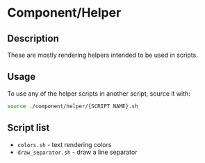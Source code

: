 # Component/Helper

## Description

These are mostly rendering helpers intended to be used in scripts.

## Usage

To use any of the helper scripts in another script, source it with:

```bash
source ./component/helper/{SCRIPT NAME}.sh
```

## Script list

 - `colors.sh` - text rendering colors
 - `draw_separator.sh` - draw a line separator